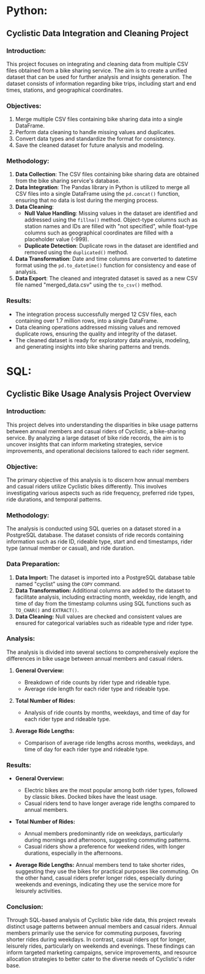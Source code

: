 # Python:
## Cyclistic Data Integration and Cleaning Project

### Introduction:
This project focuses on integrating and cleaning data from multiple CSV files obtained from a bike sharing service. The aim is to create a unified dataset that can be used for further analysis and insights generation. The dataset consists of information regarding bike trips, including start and end times, stations, and geographical coordinates.

### Objectives:
1. Merge multiple CSV files containing bike sharing data into a single DataFrame.
2. Perform data cleaning to handle missing values and duplicates.
3. Convert data types and standardize the format for consistency.
4. Save the cleaned dataset for future analysis and modeling.

### Methodology:
1. **Data Collection**: The CSV files containing bike sharing data are obtained from the bike sharing service's database.
2. **Data Integration**: The Pandas library in Python is utilized to merge all CSV files into a single DataFrame using the `pd.concat()` function, ensuring that no data is lost during the merging process.
3. **Data Cleaning**:
   - **Null Value Handling**: Missing values in the dataset are identified and addressed using the `fillna()` method. Object-type columns such as station names and IDs are filled with "not specified", while float-type columns such as geographical coordinates are filled with a placeholder value (-999).
   - **Duplicate Detection**: Duplicate rows in the dataset are identified and removed using the `duplicated()` method.
4. **Data Transformation**: Date and time columns are converted to datetime format using the `pd.to_datetime()` function for consistency and ease of analysis.
5. **Data Export**: The cleaned and integrated dataset is saved as a new CSV file named "merged_data.csv" using the `to_csv()` method.

### Results:
- The integration process successfully merged 12 CSV files, each containing over 1.7 million rows, into a single DataFrame.
- Data cleaning operations addressed missing values and removed duplicate rows, ensuring the quality and integrity of the dataset.
- The cleaned dataset is ready for exploratory data analysis, modeling, and generating insights into bike sharing patterns and trends.


# SQL:
## Cyclistic Bike Usage Analysis Project Overview

### Introduction:
This project delves into understanding the disparities in bike usage patterns between annual members and casual riders of Cyclistic, a bike-sharing service. By analyzing a large dataset of bike ride records, the aim is to uncover insights that can inform marketing strategies, service improvements, and operational decisions tailored to each rider segment.

### Objective:
The primary objective of this analysis is to discern how annual members and casual riders utilize Cyclistic bikes differently. This involves investigating various aspects such as ride frequency, preferred ride types, ride durations, and temporal patterns.

### Methodology:
The analysis is conducted using SQL queries on a dataset stored in a PostgreSQL database. The dataset consists of ride records containing information such as ride ID, rideable type, start and end timestamps, rider type (annual member or casual), and ride duration.

### Data Preparation:
1. **Data Import:** The dataset is imported into a PostgreSQL database table named "cyclist" using the `COPY` command.
2. **Data Transformation:** Additional columns are added to the dataset to facilitate analysis, including extracting month, weekday, ride length, and time of day from the timestamp columns using SQL functions such as `TO_CHAR()` and `EXTRACT()`.
3. **Data Cleaning:** Null values are checked and consistent values are ensured for categorical variables such as rideable type and rider type.

### Analysis:
The analysis is divided into several sections to comprehensively explore the differences in bike usage between annual members and casual riders.

1. **General Overview:**
   - Breakdown of ride counts by rider type and rideable type.
   - Average ride length for each rider type and rideable type.

2. **Total Number of Rides:**
   - Analysis of ride counts by months, weekdays, and time of day for each rider type and rideable type.

3. **Average Ride Lengths:**
   - Comparison of average ride lengths across months, weekdays, and time of day for each rider type and rideable type.

### Results:
- **General Overview:**
  - Electric bikes are the most popular among both rider types, followed by classic bikes. Docked bikes have the least usage.
  - Casual riders tend to have longer average ride lengths compared to annual members.
  
- **Total Number of Rides:**
  - Annual members predominantly ride on weekdays, particularly during mornings and afternoons, suggesting commuting patterns.
  - Casual riders show a preference for weekend rides, with longer durations, especially in the afternoons.

- **Average Ride Lengths:**
Annual members tend to take shorter rides, suggesting they use the bikes for practical purposes like commuting. On the other hand, casual riders prefer longer rides, especially during weekends and evenings, indicating they use the service more for leisurely activities.

### Conclusion:
Through SQL-based analysis of Cyclistic bike ride data, this project reveals distinct usage patterns between annual members and casual riders. Annual members primarily use the service for commuting purposes, favoring shorter rides during weekdays. In contrast, casual riders opt for longer, leisurely rides, particularly on weekends and evenings. These findings can inform targeted marketing campaigns, service improvements, and resource allocation strategies to better cater to the diverse needs of Cyclistic's rider base.
